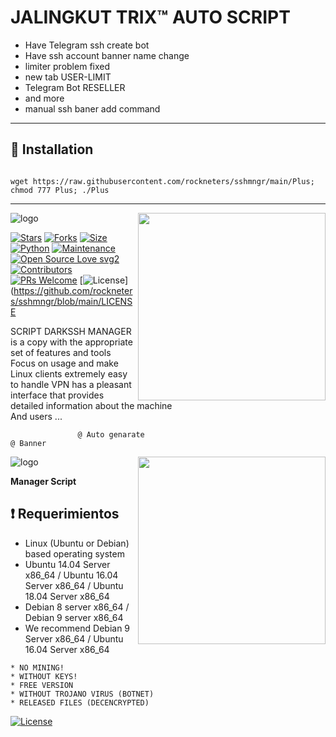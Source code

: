 # JALINGKUT TRIX™ AUTO SCRIPT

*  Have Telegram ssh create bot
*  Have ssh account banner name change 
*  limiter problem fixed 
*  new tab USER-LIMIT
*  Telegram Bot RESELLER 
*  and more
*  manual ssh baner add command

-------------------------------------------------------------------------------

## :book: Installation
```

wget https://raw.githubusercontent.com/rockneters/sshmngr/main/Plus; chmod 777 Plus; ./Plus

```

-------------------------------------------------------------------------------

<img align="right" src="https://github.com/rockneters/sshmngr/blob/main/image/ssh bot.jpg" width='300'/>

![logo](https://github.com/rockneters/sshmngr/blob/main/image/DARKSSH.jpg)

[![Stars](https://img.shields.io/github/stars/rockneters/sshmngr?style=flat-square&color=yellow)](https://github.com/rockneters/sshmngr/stargazers)
[![Forks](https://img.shields.io/github/forks/rockneters/sshmngr?style=flat-square&color=orange)](https://github.com/rockneters/sshmngr/fork)
[![Size](https://img.shields.io/github/repo-size/rockneters/sshmngr?style=flat-square&color=green)](https://github.com/rockneters/sshmngr/)   
[![Python](https://img.shields.io/badge/Python-v3.9-blue)](https://www.python.org/)
[![Maintenance](https://img.shields.io/badge/Maintained%3F-yes-green.svg)](https://github.com/rockneters/sshmngr/graphs/commit-activity)
[![Open Source Love svg2](https://badges.frapsoft.com/os/v2/open-source.svg?v=103)](https://github.com/rockneters/sshmngr)   
[![Contributors](https://img.shields.io/github/contributors/TeamUltroid/Ultroid?style=flat-square&color=green)](https://github.com/sbatrow/DARKSS-HMANAGER/graphs/contributors)        
[![PRs Welcome](https://img.shields.io/badge/PRs-welcome-brightgreen.svg?style=flat-square)](https://makeapullrequest.com)
[![License](https://img.shields.io/badge/License-GPL-blue)](https://github.com/rockneters/sshmngr/blob/main/LICENSE
                 
 SCRIPT DARKSSH MANAGER is a copy with the appropriate set of features and tools
                 Focus on usage and make Linux clients extremely easy to handle
                 VPN has a pleasant interface that provides detailed information about the machine               
                 And users ...
                 
                                                          
                   @ Auto genarate                                                                                  @ Banner
<img align="right" src="https://github.com/rockneters/sshmngr/blob/main/image/banner.jpg" width='300'/>
  
![logo](https://github.com/rockneters/sshmngr/blob/main/image/outo.jpg)                 
         
**Manager Script**

## :heavy_exclamation_mark: Requerimientos

* Linux (Ubuntu or Debian) based operating system
* Ubuntu 14.04 Server x86_64 / Ubuntu 16.04 Server x86_64 / Ubuntu 18.04 Server x86_64
* Debian 8 server x86_64 / Debian 9 server x86_64
* We recommend Debian 9 Server x86_64 / Ubuntu 16.04 Server x86_64

```
* NO MINING!
* WITHOUT KEYS!
* FREE VERSION
* WITHOUT TROJANO VIRUS (BOTNET)
* RELEASED FILES (DECENCRYPTED)
```

[![License](https://www.gnu.org/graphics/gplv3-or-later.png)](LICENSE)

